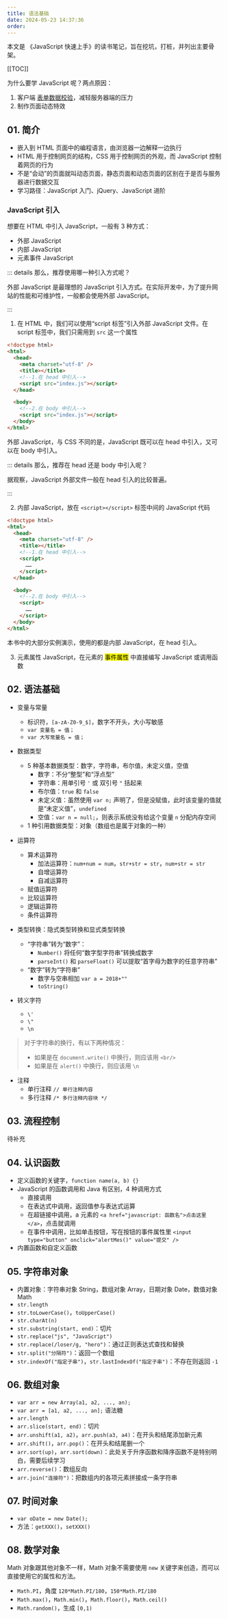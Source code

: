 ```yaml
---
title: 语法基础
date: 2024-05-23 14:37:36
order:
---
```


本文是 《JavaScript 快速上手》的读书笔记，旨在挖坑，打桩，并列出主要骨架。

[[TOC]]

为什么要学 JavaScript 呢？两点原因：

1. 客户端 [表单数据校验](https://developer.mozilla.org/zh-CN/docs/Learn/Forms/Form_validation)，减轻服务器端的压力
2. 制作页面动态特效

## 01. 简介

- 嵌入到 HTML 页面中的编程语言，由浏览器一边解释一边执行
- HTML 用于控制网页的结构，CSS 用于控制网页的外观，而 JavaScript 控制着网页的行为
- 不是“会动”的页面就叫动态页面，静态页面和动态页面的区别在于是否与服务器进行数据交互
- 学习路径：JavaScript 入门、jQuery、JavaScript 进阶

### JavaScript 引入

想要在 HTML 中引入 JavaScript，一般有 3 种方式：

- 外部 JavaScript
- 内部 JavaScript
- 元素事件 JavaScript

::: details 那么，推荐使用哪一种引入方式呢？

外部 JavaScript 是最理想的 JavaScript 引入方式。在实际开发中，为了提升网站的性能和可维护性，一般都会使用外部 JavaScript。

:::

1. 在 HTML 中，我们可以使用“script 标签”引入外部 JavaScript 文件。在 script 标签中，我们只需用到 `src` 这一个属性

```html
<!doctype html>
<html>
  <head>
    <meta charset="utf-8" />
    <title></title>
    <!--1.在 head 中引入-->
    <script src="index.js"></script>
  </head>

  <body>
    <!--2.在 body 中引入-->
    <script src="index.js"></script>
  </body>
</html>
```

外部 JavaScript，与 CSS 不同的是，JavaScript 既可以在 head 中引入，又可以在 body 中引入。

::: details 那么，推荐在 head 还是 body 中引入呢？

据观察，JavaScript 外部文件一般在 head 引入的比较普遍。

:::

2. 内部 JavaScript，放在 `<script></script>` 标签中间的 JavaScript 代码

```html
<!doctype html>
<html>
  <head>
    <meta charset="utf-8" />
    <title></title>
    <!--1.在 head 中引入-->
    <script>
      ……
    </script>
  </head>

  <body>
    <!--2.在 body 中引入-->
    <script>
      ……
    </script>
  </body>
</html>
```

本书中的大部分实例演示，使用的都是内部 JavaScript，在 head 引入。

3. 元素属性 JavaScript，在元素的 <mark>事件属性</mark> 中直接编写 JavaScript 或调用函数

## 02. 语法基础

- 变量与常量
  - 标识符，`[a-zA-Z0-9_$]`，数字不开头，大小写敏感
  - `var 变量名 = 值；`
  - `var 大写常量名 = 值；`
- 数据类型

  - 5 种基本数据类型：数字，字符串，布尔值，未定义值，空值
    - 数字：不分“整型”和“浮点型”
    - 字符串：用单引号 `'` 或 双引号 `"` 括起来
    - 布尔值：`true` 和 `false`
    - 未定义值：虽然使用 `var n;` 声明了，但是没赋值，此时该变量的值就是“未定义值”，`undefined`
    - 空值：`var n = null;`，则表示系统没有给这个变量 `n` 分配内存空间
  - 1 种引用数据类型：对象（数组也是属于对象的一种）

- 运算符

  - 算术运算符
    - 加法运算符：`num+num = num`，`str+str = str`，`num+str = str`
    - 自增运算符
    - 自减运算符
  - 赋值运算符
  - 比较运算符
  - 逻辑运算符
  - 条件运算符

- 类型转换：隐式类型转换和显式类型转换
  - “字符串”转为“数字”：
    - `Number()` 将任何“数字型字符串”转换成数字
    - `parseInt()` 和 `parseFloat()` 可以提取“首字母为数字的任意字符串”
  - “数字”转为“字符串”
    - 数字与空串相加 `var a = 2018+""`
    - `toString()`
- 转义字符
  - `\'`
  - `\"`
  - `\n`

> 对于字符串的换行，有以下两种情况：
>
> - 如果是在 `document.write()` 中换行，则应该用 `<br/>`
> - 如果是在 `alert()` 中换行，则应该用 `\n`

- 注释
  - 单行注释 `// 单行注释内容 `
  - 多行注释 `/* 多行注释内容块 */`

## 03. 流程控制

待补充

## 04. 认识函数

- 定义函数的关键字，`function name(a, b) {} `
- JavaScript 的函数调用和 Java 有区别，4 种调用方式
  - 直接调用
  - 在表达式中调用，返回值参与表达式运算
  - 在超链接中调用，a 元素的 `<a href="javascript: 函数名">点击这里</a>`，点击就调用
  - 在事件中调用，比如单击按钮，写在按钮的事件属性里 `<input type="button" onclick="alertMes()" value="提交" />`
- 内置函数和自定义函数

## 05. 字符串对象

- 内置对象：字符串对象 String，数组对象 Array，日期对象 Date，数值对象 Math
- `str.length`
- `str.toLowerCase()`，`toUpperCase()`
- `str.charAt(n)`
- `str.substring(start, end)`：切片
- `str.replace("js", "JavaScript")`
- `str.replace(/loser/g, "hero")`：通过正则表达式查找和替换
- `str.split("分隔符")`：返回一个数组
- `str.indexOf("指定子串")`，`str.lastIndexOf("指定子串")`：不存在则返回 `-1`

## 06. 数组对象

- `var arr = new Array(a1, a2, ..., an);`
- `var arr = [a1, a2, ..., an];` 语法糖
- `arr.length`
- `arr.slice(start, end)`：切片
- `arr.unshift(a1, a2)`，`arr.push(a3, a4)`：在开头和结尾添加新元素
- `arr.shift()`，`arr.pop()`：在开头和结尾删一个
- `arr.sort(up)`，`arr.sort(down)`：此处关于升序函数和降序函数不是特别明白，需要后续学习
- `arr.reverse()`：数组反向
- `arr.join("连接符")`：把数组内的各项元素拼接成一条字符串

## 07. 时间对象

- `var oDate = new Date();`
- 方法：`getXXX()`，`setXXX()`

## 08. 数学对象

Math 对象跟其他对象不一样，Math 对象不需要使用 `new` 关键字来创造，而可以直接使用它的属性和方法。

- `Math.PI`，角度 `120*Math.PI/180`，`150*Math.PI/180`
- `Math.max()`，`Math.min()`，`Math.floor()`，`Math.ceil()`
- `Math.random()`，生成 `[0,1)`
